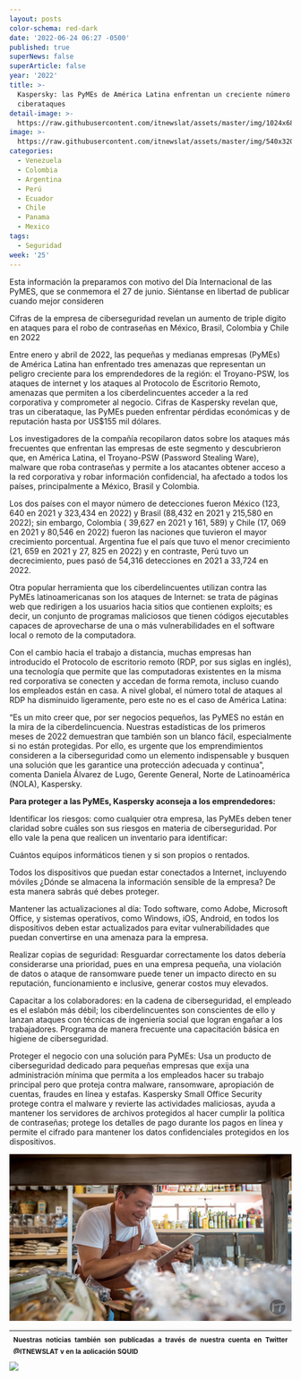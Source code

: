 ```yaml
---
layout: posts
color-schema: red-dark
date: '2022-06-24 06:27 -0500'
published: true
superNews: false
superArticle: false
year: '2022'
title: >-
  Kaspersky: las PyMEs de América Latina enfrentan un creciente número de
  ciberataques
detail-image: >-
  https://raw.githubusercontent.com/itnewslat/assets/master/img/1024x680/PYME-g.jpg
image: >-
  https://raw.githubusercontent.com/itnewslat/assets/master/img/540x320/PYME-p.jpg
categories:
  - Venezuela
  - Colombia
  - Argentina
  - Perú
  - Ecuador
  - Chile
  - Panama
  - Mexico
tags:
  - Seguridad
week: '25'
---
```

Esta información la preparamos con motivo del Día Internacional de las PyMES, que se conmemora el 27 de junio. Siéntanse en libertad de publicar cuando mejor consideren

Cifras de la empresa de ciberseguridad revelan un aumento de triple digito en ataques para el robo de contraseñas en México, Brasil, Colombia y Chile en 2022

Entre enero y abril de 2022, las pequeñas y medianas empresas (PyMEs) de América Latina han enfrentado tres amenazas que representan un peligro creciente para los emprendedores de la región: el Troyano-PSW, los ataques de internet y los ataques al Protocolo de Escritorio Remoto, amenazas que permiten a los ciberdelincuentes acceder a la red corporativa y comprometer al negocio. Cifras de Kaspersky revelan que, tras un ciberataque, las PyMEs pueden enfrentar pérdidas económicas y de reputación hasta por US$155 mil dólares.
 
Los investigadores de la compañía recopilaron datos sobre los ataques más frecuentes que enfrentan las empresas de este segmento y descubrieron que, en América Latina, el Troyano-PSW (Password Stealing Ware), malware que roba contraseñas y permite a los atacantes obtener acceso a la red corporativa y robar información confidencial, ha afectado a todos los países, principalmente a México, Brasil y Colombia.
 
Los dos países con el mayor número de detecciones fueron México (123, 640 en 2021 y 323,434 en 2022) y Brasil (88,432 en 2021 y 215,580 en 2022); sin embargo, Colombia ( 39,627 en 2021 y 161, 589) y Chile (17, 069 en 2021 y 80,546 en 2022) fueron las naciones que tuvieron el mayor crecimiento porcentual. Argentina fue el país que tuvo el menor crecimiento (21, 659 en 2021 y 27, 825 en 2022) y en contraste, Perú tuvo un decrecimiento, pues pasó de 54,316 detecciones en 2021 a 33,724 en 2022.

Otra popular herramienta que los ciberdelincuentes utilizan contra las PyMEs latinoamericanas son los ataques de Internet: se trata de páginas web que redirigen a los usuarios hacia sitios que contienen exploits; es decir, un conjunto de programas maliciosos que tienen códigos ejecutables capaces de aprovecharse de una o más vulnerabilidades en el software local o remoto de la computadora.
 
Con el cambio hacia el trabajo a distancia, muchas empresas han introducido el Protocolo de escritorio remoto (RDP, por sus siglas en inglés), una tecnología que permite que las computadoras existentes en la misma red corporativa se conecten y accedan de forma remota, incluso cuando los empleados están en casa. A nivel global, el número total de ataques al RDP ha disminuido ligeramente, pero este no es el caso de América Latina:

“Es un mito creer que, por ser negocios pequeños, las PyMES no están en la mira de la ciberdelincuencia. Nuestras estadísticas de los primeros meses de 2022 demuestran que también son un blanco fácil, especialmente si no están protegidas. Por ello, es urgente que los emprendimientos consideren a la ciberseguridad como un elemento indispensable y busquen una solución que les garantice una protección adecuada y continua”, comenta Daniela Álvarez de Lugo, Gerente General, Norte de Latinoamérica (NOLA), Kaspersky.

**Para proteger a las PyMEs, Kaspersky aconseja a los emprendedores:**

Identificar los riesgos: como cualquier otra empresa, las PyMEs deben tener claridad sobre cuáles son sus riesgos en materia de ciberseguridad. Por ello vale la pena que realicen un inventario para identificar:

Cuántos equipos informáticos tienen y si son propios o rentados.

Todos los dispositivos que puedan estar conectados a Internet, incluyendo móviles
¿Dónde se almacena la información sensible de la empresa? De esta manera sabrás qué debes proteger.

Mantener las actualizaciones al día: Todo software, como Adobe, Microsoft Office, y sistemas operativos, como Windows, iOS, Android, en todos los dispositivos deben estar actualizados para evitar vulnerabilidades que puedan convertirse en una amenaza para la empresa.

Realizar copias de seguridad: Resguardar correctamente los datos debería considerarse una prioridad, pues en una empresa pequeña, una violación de datos o ataque de ransomware puede tener un impacto directo en su reputación, funcionamiento e inclusive, generar costos muy elevados.

Capacitar a los colaboradores: en la cadena de ciberseguridad, el empleado es el eslabón más débil; los ciberdelincuentes son conscientes de ello y lanzan ataques con técnicas de ingeniería social que logran engañar a los trabajadores. Programa de manera frecuente una capacitación básica en higiene de ciberseguridad.

Proteger el negocio con una solución para PyMEs: Usa un producto de ciberseguridad dedicado para pequeñas empresas que exija una administración mínima que permita a los empleados hacer su trabajo principal pero que proteja contra malware, ransomware, apropiación de cuentas, fraudes en línea y estafas. Kaspersky Small Office Security protege contra el malware y revierte las actividades maliciosas, ayuda a mantener los servidores de archivos protegidos al hacer cumplir la política de contraseñas; protege los detalles de pago durante los pagos en línea y permite el cifrado para mantener los datos confidenciales protegidos en los dispositivos.

![](https://raw.githubusercontent.com/itnewslat/assets/master/img/540x320/PYME-p.jpg)

<table style="height: 42px;" width="569">
<tbody>
<tr>
<td style="text-align: justify;"><sub><strong>Nuestras noticias también son publicadas a través de nuestra cuenta en Twitter <a href="https://twitter.com/itnewslat?lang=es">@ITNEWSLAT</a> y en la aplicación <a href="https://squidapp.co/en/">SQUID</a></strong></sub></td>
</tr>
</tbody>
</table>

<img src="https://tracker.metricool.com/c3po.jpg?hash=56f88a41e39ab42c063cc51676587a04"/>